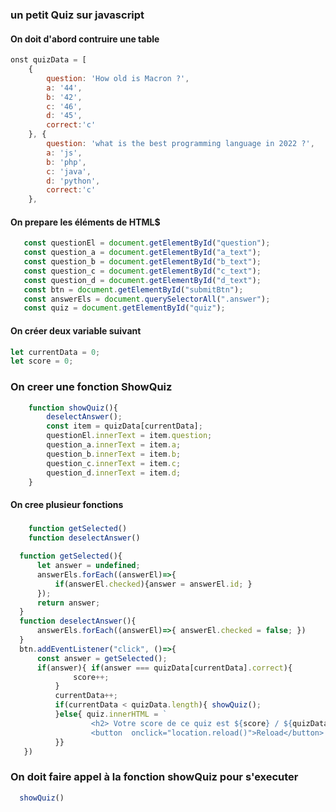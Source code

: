 ### un petit Quiz sur javascript
#### On doit d'abord contruire une table
```js
onst quizData = [
    {
        question: 'How old is Macron ?',
        a: '44',
        b: '42',
        c: '46',
        d: '45',
        correct:'c' 
    }, {
        question: 'what is the best programming language in 2022 ?',
        a: 'js',
        b: 'php',
        c: 'java',
        d: 'python',
        correct:'c' 
    },
 ```
 #### On prepare les éléments de HTML$
 ```js
    const questionEl = document.getElementById("question");
    const question_a = document.getElementById("a_text");
    const question_b = document.getElementById("b_text");
    const question_c = document.getElementById("c_text");
    const question_d = document.getElementById("d_text");
    const btn = document.getElementById("submitBtn");
    const answerEls = document.querySelectorAll(".answer");
    const quiz = document.getElementById("quiz");
```
#### On créer deux variable suivant
```js
let currentData = 0;
let score = 0;
```
### On creer une fonction ShowQuiz
```js
    function showQuiz(){
        deselectAnswer();
        const item = quizData[currentData];
        questionEl.innerText = item.question;
        question_a.innerText = item.a;
        question_b.innerText = item.b;
        question_c.innerText = item.c;
        question_d.innerText = item.d;
    }
```
#### On cree plusieur fonctions
##### 
```js
    function getSelected()
    function deselectAnswer()
```
```js
  function getSelected(){
      let answer = undefined;
      answerEls.forEach((answerEl)=>{
          if(answerEl.checked){answer = answerEl.id; }
      });
      return answer;
  }
  function deselectAnswer(){
      answerEls.forEach((answerEl)=>{ answerEl.checked = false; })
  }
  btn.addEventListener("click", ()=>{
      const answer = getSelected();
      if(answer){ if(answer === quizData[currentData].correct){
              score++;
          }
          currentData++;
          if(currentData < quizData.length){ showQuiz();
          }else{ quiz.innerHTML = `
                  <h2> Votre score de ce quiz est ${score} / ${quizData.length} question</h2>
                  <button  onclick="location.reload()">Reload</button> `;
          }}
   })
```
### On doit faire appel à la fonction showQuiz pour s'executer
```js
  showQuiz()
```

